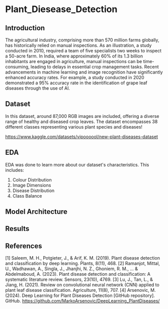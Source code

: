 # Plant_Diesease_Detection

## Introduction
The agricultural industry, comprising more than 570 million farms globally, has historically relied on manual inspections. As an illustration, a study conducted in 2010, required a team of five specialists two weeks to inspect a 50-acre farm. 
In India, where approximately 60% of its 1.3 billion inhabitants are engaged in agriculture, manual inspections can be time-consuming, leading to delays in essential crop management tasks. 
Recent advancements in machine learning and image recognition have significantly enhanced accuracy rates. For example, a study conducted in 2020 demonstrated a 95% accuracy rate in the identification of grape leaf diseases through the use of AI.

## Dataset
In this dataset, around 87,000 RGB images are included, offering a diverse range of healthy and diseased crop leaves. The dataset encompasses 38 different classes representing various plant species and diseases! 

https://www.kaggle.com/datasets/vipoooool/new-plant-diseases-dataset

## EDA
EDA was done to learn more about our dataset's characteristics.
This includes:
1. Colour Distribution
2. Image Dimensions
3. Disease Distribution
4. Class Balance

## Model Architecture

## Results

## References
[1] Saleem, M. H., Potgieter, J., & Arif, K. M. (2019). Plant disease detection and classification by
deep learning. Plants, 8(11), 468.
[2] Ramanjot, Mittal, U., Wadhawan, A., Singla, J., Jhanjhi, N. Z., Ghoniem, R. M., ... &
Abdelmaboud, A. (2023). Plant disease detection and classification: A systematic literature review.
Sensors, 23(10), 4769.
[3] Lu, J., Tan, L., & Jiang, H. (2021). Review on convolutional neural network (CNN) applied to
plant leaf disease classification. Agriculture, 11(8), 707.
[4] Arsenovic, M. (2024). Deep Learning for Plant Diseases Detection [GitHub repository].
GitHub. https://github.com/MarkoArsenovic/DeepLearning_PlantDiseases/
